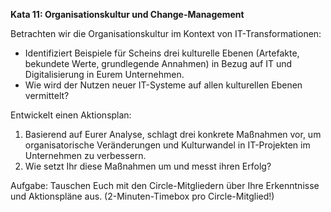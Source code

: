 **Kata 11: Organisationskultur und Change-Management**

Betrachten wir die Organisationskultur im Kontext von IT-Transformationen:

- Identifiziert Beispiele für Scheins drei kulturelle Ebenen (Artefakte, bekundete Werte, grundlegende Annahmen) in Bezug auf IT und Digitalisierung in Eurem Unternehmen.
- Wie wird der Nutzen neuer IT-Systeme auf allen kulturellen Ebenen vermittelt?

Entwickelt einen Aktionsplan:

1. Basierend auf Eurer Analyse, schlagt drei konkrete Maßnahmen vor, um organisatorische Veränderungen und Kulturwandel in IT-Projekten im Unternehmen zu verbessern.
2. Wie setzt Ihr diese Maßnahmen um und messt ihren Erfolg?

Aufgabe: Tauschen Euch mit den Circle-Mitgliedern über Ihre Erkenntnisse und Aktionspläne aus. (2-Minuten-Timebox pro Circle-Mitglied!)
